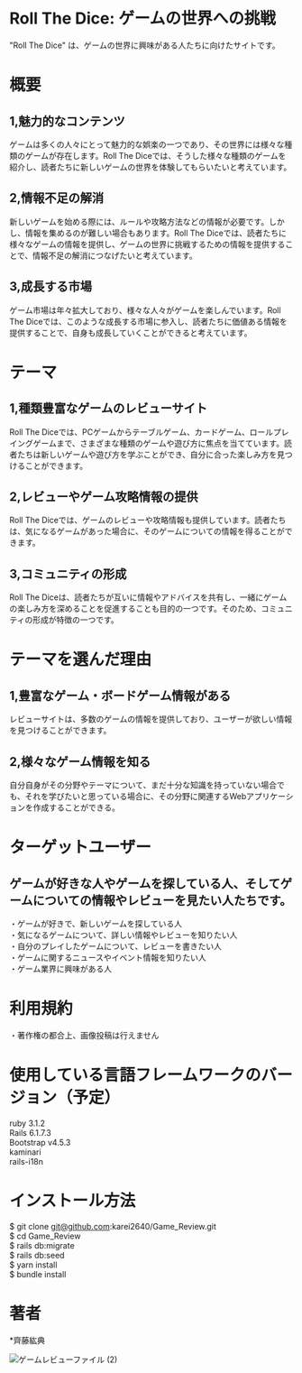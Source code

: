 # Roll The Dice: ゲームの世界への挑戦
"Roll The Dice" は、ゲームの世界に興味がある人たちに向けたサイトです。

# 概要
## 1,魅力的なコンテンツ<br>
ゲームは多くの人々にとって魅力的な娯楽の一つであり、その世界には様々な種類のゲームが存在します。Roll The Diceでは、そうした様々な種類のゲームを紹介し、読者たちに新しいゲームの世界を体験してもらいたいと考えています。

## 2,情報不足の解消<br>
新しいゲームを始める際には、ルールや攻略方法などの情報が必要です。しかし、情報を集めるのが難しい場合もあります。Roll The Diceでは、読者たちに様々なゲームの情報を提供し、ゲームの世界に挑戦するための情報を提供することで、情報不足の解消につなげたいと考えています。

## 3,成長する市場<br>
ゲーム市場は年々拡大しており、様々な人々がゲームを楽しんでいます。Roll The Diceでは、このような成長する市場に参入し、読者たちに価値ある情報を提供することで、自身も成長していくことができると考えています。

# テーマ
## 1,種類豊富なゲームのレビューサイト<br>
Roll The Diceでは、PCゲームからテーブルゲーム、カードゲーム、ロールプレイングゲームまで、さまざまな種類のゲームや遊び方に焦点を当てています。読者たちは新しいゲームや遊び方を学ぶことができ、自分に合った楽しみ方を見つけることができます。

## 2,レビューやゲーム攻略情報の提供<br>
Roll The Diceでは、ゲームのレビューや攻略情報も提供しています。読者たちは、気になるゲームがあった場合に、そのゲームについての情報を得ることができます。

## 3,コミュニティの形成<br>
Roll The Diceは、読者たちが互いに情報やアドバイスを共有し、一緒にゲームの楽しみ方を深めることを促進することも目的の一つです。そのため、コミュニティの形成が特徴の一つです。

# テーマを選んだ理由
## 1,豊富なゲーム・ボードゲーム情報がある<br>
レビューサイトは、多数のゲームの情報を提供しており、ユーザーが欲しい情報を見つけることができます。
## 2,様々なゲーム情報を知る<br>
自分自身がその分野やテーマについて、まだ十分な知識を持っていない場合でも、それを学びたいと思っている場合に、その分野に関連するWebアプリケーションを作成することができる。

# ターゲットユーザー
## ゲームが好きな人やゲームを探している人、そしてゲームについての情報やレビューを見たい人たちです。
・ゲームが好きで、新しいゲームを探している人<br>
・気になるゲームについて、詳しい情報やレビューを知りたい人<br>
・自分のプレイしたゲームについて、レビューを書きたい人<br>
・ゲームに関するニュースやイベント情報を知りたい人<br>
・ゲーム業界に興味がある人<br>

# 利用規約<br>
 ・著作権の都合上、画像投稿は行えません<br>

# 使用している言語フレームワークのバージョン（予定）
ruby 3.1.2<br>
Rails 6.1.7.3<br>
Bootstrap v4.5.3<br>
kaminari<br>
rails-i18n<br>

# インストール方法
$ git clone git@github.com:karei2640/Game_Review.git<br>
$ cd Game_Review<br>
$ rails db:migrate<br>
$ rails db:seed<br>
$ yarn install<br>
$ bundle install<br>

# 著者
*齊藤紘典


![ゲームレビューファイル (2)](https://user-images.githubusercontent.com/121594678/229276107-ca406534-64ed-4041-a106-a82ea519b55a.jpg)
